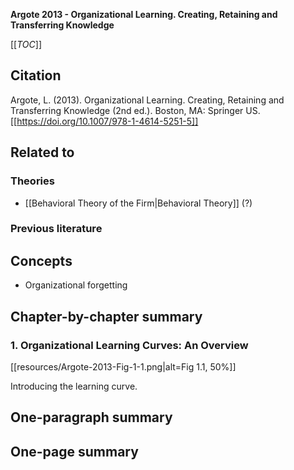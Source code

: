 **Argote 2013 - Organizational Learning. Creating, Retaining and Transferring Knowledge**

[[_TOC_]]

## Citation
Argote, L. (2013). Organizational Learning. Creating, Retaining and Transferring Knowledge (2nd ed.). Boston, MA: Springer US. [[https://doi.org/10.1007/978-1-4614-5251-5]]

## Related to

### Theories
* [[Behavioral Theory of the Firm|Behavioral Theory]] (?)

### Previous literature

## Concepts
* Organizational forgetting

## Chapter-by-chapter summary

### 1. Organizational Learning Curves: An Overview

[[resources/Argote-2013-Fig-1-1.png|alt=Fig 1.1, 50%]]

Introducing the learning curve. 

## One-paragraph summary

## One-page summary


